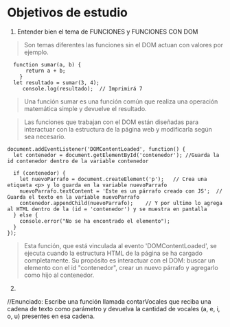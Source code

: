 # Objetivos de estudio

1. Entender bien el tema de FUNCIONES y FUNCIONES CON DOM 
>Son temas diferentes las funciones sin el DOM actuan con valores por ejemplo.

      function sumar(a, b) {
          return a + b;
        }
      let resultado = sumar(3, 4);
         console.log(resultado);  // Imprimirá 7
    
>Una función sumar es una función común que realiza una operación matemática simple y devuelve el resultado.

>Las funciones que trabajan con el DOM están diseñadas para interactuar con la estructura de la página web y modificarla según sea necesario.

    document.addEventListener('DOMContentLoaded', function() {
      let contenedor = document.getElementById('contenedor'); //Guarda la id contenedor dentro de la variable contenedor

      if (contenedor) {
        let nuevoParrafo = document.createElement('p');   // Crea una etiqueta <p> y lo guarda en la variable nuevoParrafo 
        nuevoParrafo.textContent = 'Este es un párrafo creado con JS';  // Guarda el texto en la variable nuevoParrafo
        contenedor.appendChild(nuevoParrafo);    // Y por ultimo lo agrega al HTML dentro de la (id = 'contenedor') y se muestra en pantalla
      } else {
        console.error("No se ha encontrado el elemento");
      }
    });

>Esta función, que está vinculada al evento 'DOMContentLoaded', se ejecuta cuando la estructura HTML de la página se ha cargado completamente. Su propósito es interactuar con el DOM: buscar un elemento con el id "contenedor", crear un nuevo párrafo y agregarlo como hijo al contenedor.

2. 
//Enunciado: 
Escribe una función llamada  contarVocales que reciba una cadena de texto como parámetro y devuelva la cantidad de vocales (a, e, i, o, u) presentes en esa cadena.





